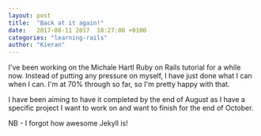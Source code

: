 ```yaml
---
layout: post
title:  "Back at it again!"
date:   2017-08-11 2017  18:27:00 +0100
categories: "learning-rails"
author: "Kieran"
---
```

I've been working on the Michale Hartl Ruby on Rails tutorial for a while now. Instead of putting any pressure on myself, I have just done what I can when I can. I'm at 70% through so far, so I'm pretty happy with that.

I have been aiming to have it completed by the end of August as I have a specific project I want to work on and want to finish for the end of October.

NB - I forgot how awesome Jekyll is!
